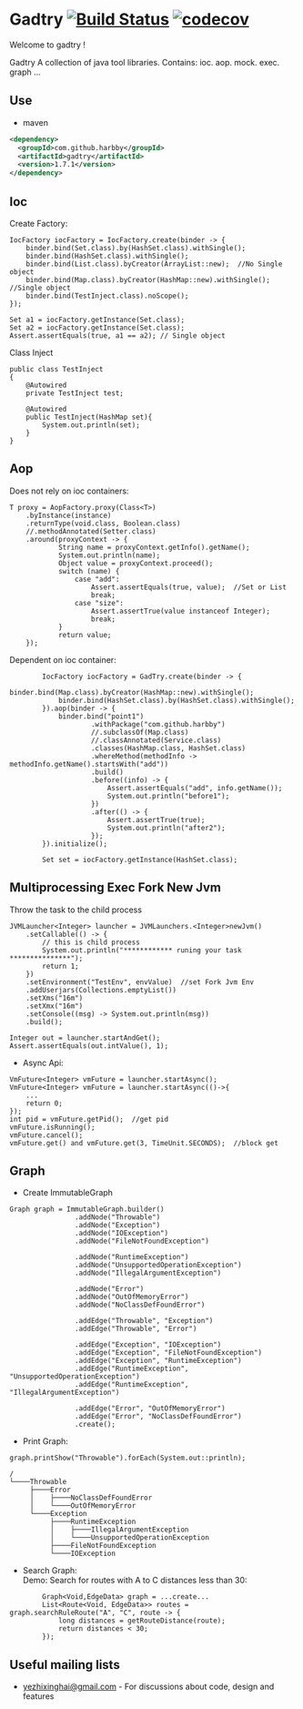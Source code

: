# Gadtry [![Build Status](http://img.shields.io/travis/harbby/gadtry.svg?style=flat&branch=master)](https://travis-ci.org/harbby/gadtry) [![codecov](https://codecov.io/gh/harbby/gadtry/branch/master/graph/badge.svg)](https://codecov.io/gh/harbby/gadtry)

Welcome to gadtry !

Gadtry A collection of java tool libraries.
Contains: ioc. aop. mock. exec. graph ...

## Use
* maven
```xml
<dependency>
  <groupId>com.github.harbby</groupId>
  <artifactId>gadtry</artifactId>
  <version>1.7.1</version>
</dependency>
```

## Ioc
Create Factory:
```
IocFactory iocFactory = IocFactory.create(binder -> {
    binder.bind(Set.class).by(HashSet.class).withSingle();
    binder.bind(HashSet.class).withSingle();
    binder.bind(List.class).byCreator(ArrayList::new);  //No Single object
    binder.bind(Map.class).byCreator(HashMap::new).withSingle();  //Single object
    binder.bind(TestInject.class).noScope();
});

Set a1 = iocFactory.getInstance(Set.class);
Set a2 = iocFactory.getInstance(Set.class);
Assert.assertEquals(true, a1 == a2); // Single object
```
Class Inject
```
public class TestInject
{
    @Autowired
    private TestInject test;

    @Autowired
    public TestInject(HashMap set){
        System.out.println(set);
    }
}
```

## Aop
Does not rely on ioc containers:
```
T proxy = AopFactory.proxy(Class<T>)
    .byInstance(instance)
    .returnType(void.class, Boolean.class)
    //.methodAnnotated(Setter.class)
    .around(proxyContext -> {
            String name = proxyContext.getInfo().getName();
            System.out.println(name);
            Object value = proxyContext.proceed();
            switch (name) {
                case "add":
                    Assert.assertEquals(true, value);  //Set or List
                    break;
                case "size":
                    Assert.assertTrue(value instanceof Integer);
                    break;
            }
            return value;
    });
```
Dependent on ioc container:
```
        IocFactory iocFactory = GadTry.create(binder -> {
            binder.bind(Map.class).byCreator(HashMap::new).withSingle();
            binder.bind(HashSet.class).by(HashSet.class).withSingle();
        }).aop(binder -> {
            binder.bind("point1")
                    .withPackage("com.github.harbby")
                    //.subclassOf(Map.class)
                    //.classAnnotated(Service.class)
                    .classes(HashMap.class, HashSet.class)
                    .whereMethod(methodInfo -> methodInfo.getName().startsWith("add"))
                    .build()
                    .before((info) -> {
                        Assert.assertEquals("add", info.getName());
                        System.out.println("before1");
                    })
                    .after(() -> {
                        Assert.assertTrue(true);
                        System.out.println("after2");
                    });
        }).initialize();

        Set set = iocFactory.getInstance(HashSet.class);
```

## Multiprocessing Exec Fork New Jvm
Throw the task to the child process
```
JVMLauncher<Integer> launcher = JVMLaunchers.<Integer>newJvm()
    .setCallable(() -> {
        // this is child process
        System.out.println("************ runing your task ***************");
        return 1;
    })
    .setEnvironment("TestEnv", envValue)  //set Fork Jvm Env
    .addUserjars(Collections.emptyList())
    .setXms("16m")
    .setXmx("16m")
    .setConsole((msg) -> System.out.println(msg))
    .build();

Integer out = launcher.startAndGet();
Assert.assertEquals(out.intValue(), 1);
```
* Async Api:
```
VmFuture<Integer> vmFuture = launcher.startAsync();
VmFuture<Integer> vmFuture = launcher.startAsync(()->{
    ...
    return 0;
});
int pid = vmFuture.getPid();  //get pid
vmFuture.isRunning();
vmFuture.cancel();
vmFuture.get() and vmFuture.get(3, TimeUnit.SECONDS);  //block get
```

## Graph
* Create ImmutableGraph
```
Graph graph = ImmutableGraph.builder()
                .addNode("Throwable")
                .addNode("Exception")
                .addNode("IOException")
                .addNode("FileNotFoundException")

                .addNode("RuntimeException")
                .addNode("UnsupportedOperationException")
                .addNode("IllegalArgumentException")

                .addNode("Error")
                .addNode("OutOfMemoryError")
                .addNode("NoClassDefFoundError")

                .addEdge("Throwable", "Exception")
                .addEdge("Throwable", "Error")

                .addEdge("Exception", "IOException")
                .addEdge("Exception", "FileNotFoundException")
                .addEdge("Exception", "RuntimeException")
                .addEdge("RuntimeException", "UnsupportedOperationException")
                .addEdge("RuntimeException", "IllegalArgumentException")

                .addEdge("Error", "OutOfMemoryError")
                .addEdge("Error", "NoClassDefFoundError")
                .create();
```
* Print Graph:
```
graph.printShow("Throwable").forEach(System.out::println);

/
└────Throwable
     ├────Error
     │    ├────NoClassDefFoundError
     │    └────OutOfMemoryError
     └────Exception
          ├────RuntimeException
          │    ├────IllegalArgumentException
          │    └────UnsupportedOperationException
          ├────FileNotFoundException
          └────IOException
```
*  Search Graph:        
Demo: Search for routes with A to C distances less than 30:
```
        Graph<Void,EdgeData> graph = ...create...
        List<Route<Void, EdgeData>> routes = graph.searchRuleRoute("A", "C", route -> {
            long distances = getRouteDistance(route);
            return distances < 30;
        });
```


## Useful mailing lists
* yezhixinghai@gmail.com - For discussions about code, design and features
